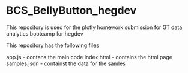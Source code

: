 # BCS_BellyButton_hegdev


This repository is used for the plotly homework submission for GT data analytics bootcamp for hegdev

This repository has the following files

app.js - contans the main code
index.html - contains the html page
samples.json - containst the data for the samles
 
